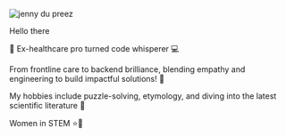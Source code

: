 ![jenny du preez](https://github.com/user-attachments/assets/4d19d714-2483-4ba5-bf79-c4501ef6d254)

Hello there 

🌟 Ex-healthcare pro turned code whisperer 💻 

From frontline care to backend brilliance, blending empathy and engineering to build impactful solutions! 🚀

My hobbies include puzzle-solving, etymology, and diving into the latest scientific literature 📗

Women in STEM ⭐💪





